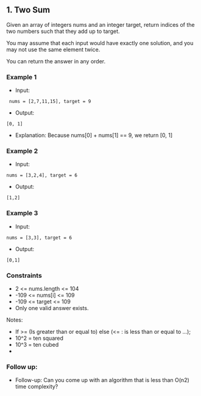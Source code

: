 ## 1. Two Sum
Given an array of integers nums and an integer target, return indices of the two numbers such that they add up to target.

You may assume that each input would have exactly one solution, and you may not use the same element twice.

You can return the answer in any order.


### Example 1

- Input:

```
 nums = [2,7,11,15], target = 9
```


- Output:

```shell
[0, 1]
```
- Explanation: Because nums[0] + nums[1] == 9, we return [0, 1]
### Example 2

- Input:

```
nums = [3,2,4], target = 6
```

- Output:

```shell
[1,2]
```
### Example 3

- Input:

```
nums = [3,3], target = 6
```

- Output:

```shell
[0,1]
```

### Constraints
- 2 <= nums.length <= 104
- -109 <= nums[i] <= 109
- -109 <= target <= 109
- Only one valid answer exists.

Notes:

- If >= (Is greater than or equal to) else (<= : is less than or equal to ...);
- 10^2 = ten squared
- 10^3 = ten cubed
- 
### Follow up:
- Follow-up: Can you come up with an algorithm that is less than O(n2) time complexity?
